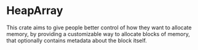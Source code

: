 # HeapArray
This crate aims to give people better control of how they want to allocate memory,
by providing a customizable way to allocate blocks of memory, that optionally contains
metadata about the block itself.

<!-- TODO
## Features

## Examples

-->


